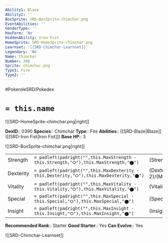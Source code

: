 ```yaml
---
Ability1: Blaze
Ability2: ''
BoxSprite: SRD-BoxSprite-chimchar.png
EventAbilities: ''
GenderType: ''
HasForm: 'No'
HiddenAbility: Iron Fist
HomeSprite: SRD-HomeSprite-chimchar.png
Learnset: '[[SRD-Chimchar-Learnset]]'
Legendary: 'No'
Name: Chimchar
Number: 390
Sprite: chimchar.png
Type1: Fire
Type2: ''
---
```


#PokeroleSRD/Pokedex

# `= this.name`

![[SRD-HomeSprite-chimchar.png|right]]

**DexID**:: 0390
**Species**:: Chimchar
**Type**:: Fire
**Abilities**:: [[SRD-Blaze|Blaze]] ([[SRD-Iron Fist|Iron Fist]])
**Base HP**:: 3

![[SRD-BoxSprite-chimchar.png|right]]

|           |                                                                                        |                                          |
| --------- | -------------------------------------------------------------------------------------- | ---------------------------------------- |
| Strength  | `= padleft(padright("",this.MaxStrength - this.Strength,"⭘"),this.MaxStrength,"⬤")`    | (Strength::2)/(MaxStrength::4)   |
| Dexterity | `= padleft(padright("",this.MaxDexterity - this.Dexterity,"⭘"),this.MaxDexterity,"⬤")` | (Dexterity:: 2)/(MaxDexterity::4) |
| Vitality  | `= padleft(padright("",this.MaxVitality - this.Vitality,"⭘"),this.MaxVitality,"⬤")`    | (Vitality::1)/(MaxVitality::3)   |
| Special   | `= padleft(padright("",this.MaxSpecial - this.Special,"⭘"),this.MaxSpecial,"⬤")`       | (Special::2)/(MaxSpecial::4)     |
| Insight   | `= padleft(padright("",this.MaxInsight - this.Insight,"⭘"),this.MaxInsight,"⬤")`       | (Insight::1)/(MaxInsight::3)     |

**Recommended Rank**:: Starter
**Good Starter**:: Yes
**Can Evolve**:: Yes

![[SRD-Chimchar-Learnset]]